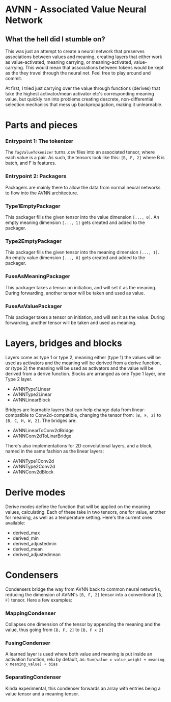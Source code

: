 # AVNN - Associated Value Neural Network

## What the hell did I stumble on?
This was just an attempt to create a neural network that preserves associations between values and meaning, creating layers that either work as value-activated, meaning carrying, or meaning-activated, value-carrying. This would mean that associations between tokens would be kept as the they travel through the neural net. Feel free to play around and commit.

At first, I tried just carrying over the value through functions (derives) that take the highest activator/mean activator etc's corresponding meaning value, but quickly ran into problems creating descrete, non-differential selection mechanics that mess up backpropagation, making it unlearnable.

# Parts and pieces

### Entrypoint 1: The tokenizer
The `TagValueTokenizer` turns .csv files into an associated tensor, where each value is a pair. As such, the tensors look like this:
`[B, F, 2]` where B is batch, and F is features.

### Entrypoint 2: Packagers

Packagers are mainly there to allow the data from normal neural networks to flow into the AVNN architecture.

### Type1EmptyPackager

This packager fills the given tensor into the value dimension `[..., 0]`. An empty meaning dimension `[..., 1]` gets created and added to the packager.

### Type2EmptyPackager

This packager fills the given tensor into the meaning dimension `[..., 1]`. An empty value dimension `[..., 0]` gets created and added to the packager.

### FuseAsMeaningPackager

This packager takes a tensor on initiation, and will set it as the meaning. During forwarding, another tensor will be taken and used as value.

### FuseAsValuePackager

This packager takes a tensor on initiation, and will set it as the value. During forwarding, another tensor will be taken and used as meaning.

# Layers, bridges and blocks

Layers come as type 1 or type 2, meaning either (type 1) the values will be used as activators and the meaning will be derived from a derive function, or (type 2) the meaning will be used as activators and the value will be derived from a derive function. Blocks are arranged as one Type 1 layer, one Type 2 layer.

 - AVNNType1Linear
 - AVNNType2Linear
 - AVNNLinearBlock

Bridges are learnable layers that can help change data from linear-compatible to Conv2d-compatible, changing the tensor from: `[B, F, 2]` to `[B, C, H, W, 2]`. The bridges are:

 - AVNNLinearToConv2dBridge
 - AVNNConv2dToLinarBridge

There's also implementations for 2D convolutional layers, and a block, named in the same fashion as the linear layers:
 - AVNNType1Conv2d
 - AVNNType2Conv2d
 - AVNNConv2dBlock

# Derive modes

Derive modes define the function that will be applied on the meaning values, calculating. Each of these take in two tensors, one for value, another for meaning, as well as a temperature setting. Here's the current ones available:
 - derived_max
 - derived_min
 - derived_adjustedmin
 - derived_mean
 - derived_adjustedmean

# Condensers

Condensers bridge the way from AVNN back to common neural networks, reducing the dimension of AVNN's  `[B, F, 2]` tensor into a conventional `[B, F]` tensor. Here a few examples:

### MappingCondenser

Collapses one dimension of the tensor by appending the meaning and the value, thus going from `[B, F, 2]` to `[B, F x 2]`

### FusingCondenser

A learned layer is used where both value and meaning is put inside an activation function, relu by default, as: `Sum(value x value_weight + meaning x meaning_value) + bias`

### SeparatingCondenser

Kinda experimental, this condenser forwards an array with entries being a value tensor and a meaning tensor.